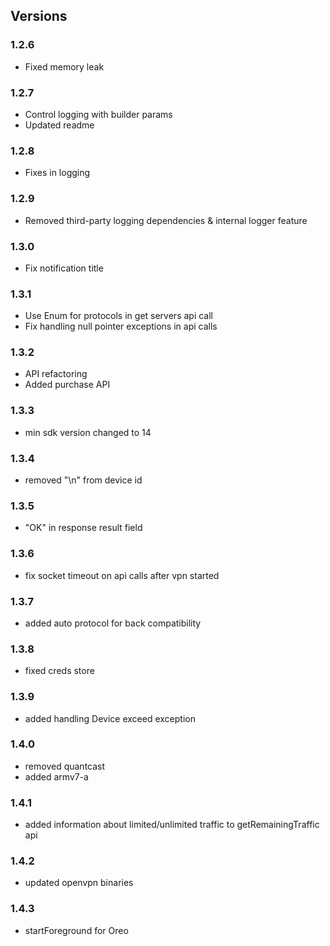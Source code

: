 ## Versions

### 1.2.6
 - Fixed memory leak
### 1.2.7
 - Control logging with builder params
 - Updated readme

### 1.2.8
 - Fixes in logging
### 1.2.9
 - Removed third-party logging dependencies & internal logger feature

### 1.3.0
 - Fix notification title
### 1.3.1
 - Use Enum for protocols in get servers api call
 - Fix handling null pointer exceptions in api calls
### 1.3.2
 - API refactoring
 - Added purchase API

### 1.3.3
- min sdk version changed to 14

### 1.3.4
- removed "\n" from device id

### 1.3.5
- "OK" in response result field

### 1.3.6
- fix socket timeout on api calls after vpn started

### 1.3.7

- added auto protocol for back compatibility

### 1.3.8

- fixed creds store

### 1.3.9

- added handling Device exceed exception

### 1.4.0

- removed quantcast
- added armv7-a

### 1.4.1

- added information about limited/unlimited traffic to getRemainingTraffic api

### 1.4.2

- updated openvpn binaries

### 1.4.3
- startForeground for Oreo

